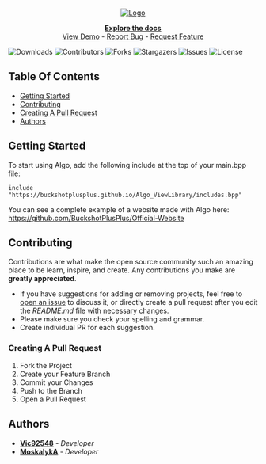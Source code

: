 <br/>
<p align="center">
  <a href="https://github.com/BuckshotPlusPlus/Algo_ViewLibrary">
    <img src="https://i.imgur.com/kSubdaW.png" alt="Logo">
  </a>

  <p align="center">
    <a href="https://victor-chanet.gitbook.io/buckshot++/"><strong>Explore the docs</strong></a>
    <br/>
    <a href="https://github.com/BuckshotPlusPlus/Official-Website">View Demo</a>
  -
    <a href="https://github.com/BuckshotPlusPlus/Algo_ViewLibrary/issues">Report Bug</a>
  -
    <a href="https://github.com/BuckshotPlusPlus/Algo_ViewLibrary/pulls">Request Feature</a>
  </p>
</p>

![Downloads](https://img.shields.io/github/downloads/BuckshotPlusPlus/Algo_ViewLibrary/total) ![Contributors](https://img.shields.io/github/contributors/BuckshotPlusPlus/Algo_ViewLibrary?color=dark-green) ![Forks](https://img.shields.io/github/forks/BuckshotPlusPlus/Algo_ViewLibrary?style=social) ![Stargazers](https://img.shields.io/github/stars/BuckshotPlusPlus/Algo_ViewLibrary?style=social) ![Issues](https://img.shields.io/github/issues/BuckshotPlusPlus/Algo_ViewLibrary) ![License](https://img.shields.io/github/license/Algo_ViewLibrary/BuckshotPlusPlus)

## Table Of Contents

- [Getting Started](#getting-started)
- [Contributing](#contributing)
- [Creating A Pull Request](#creating-a-pull-request)
- [Authors](#authors)

## Getting Started

To start using Algo, add the following include at the top of your main.bpp file:
```
include "https://buckshotplusplus.github.io/Algo_ViewLibrary/includes.bpp"
```
You can see a complete example of a website made with Algo here:
https://github.com/BuckshotPlusPlus/Official-Website

## Contributing

Contributions are what make the open source community such an amazing place to be learn, inspire, and create. Any contributions you make are **greatly appreciated**.

- If you have suggestions for adding or removing projects, feel free to [open an issue](https://github.com/BuckshotPlusPlus/Algo_ViewLibrary/issues/new) to discuss it, or directly create a pull request after you edit the _README.md_ file with necessary changes.
- Please make sure you check your spelling and grammar.
- Create individual PR for each suggestion.

### Creating A Pull Request

1. Fork the Project
2. Create your Feature Branch
3. Commit your Changes
4. Push to the Branch
5. Open a Pull Request

## Authors

- **[Vic92548](https://github.com/Vic92548)** - _Developer_
- **[MoskalykA](https://github.com/MoskalykA)** - _Developer_
